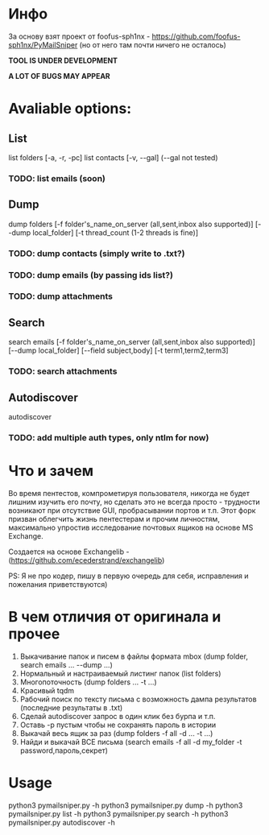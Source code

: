 # Инфо

За основу взят проект от foofus-sph1nx - https://github.com/foofus-sph1nx/PyMailSniper (но от него там почти ничего не осталось)

**TOOL IS UNDER DEVELOPMENT**

**A LOT OF BUGS MAY APPEAR**

# Avaliable options:
## List 
list folders [-a, -r, -pc]
list contacts [-v, --gal] (--gal not tested)
### TODO: list emails (soon)

## Dump
dump folders [-f folder's_name_on_server (all,sent,inbox also supported)] [--dump local_folder] [-t thread_count (1-2 threads is fine)] 
### TODO: dump contacts (simply write to .txt?)
### TODO: dump emails (by passing ids list?) 
### TODO: dump attachments

## Search
search emails [-f folder's_name_on_server (all,sent,inbox also supported)] [--dump local_folder] [--field subject,body] [-t term1,term2,term3]
### TODO: search attachments

## Autodiscover
autodiscover 
### TODO: add multiple auth types, only ntlm for now)

# Что и зачем

Во время пентестов, компрометируя пользователя, никогда не будет лишним изучить его почту, 
но сделать это не всегда просто - трудности возникают при отсутствие GUI, пробрасывании портов и т.п.
Этот форк призван облегчить жизнь пентестерам и прочим личностям, максимально упростив исследование почтовых ящиков на основе MS Exchange.

Создается на основе Exchangelib - (https://github.com/ecederstrand/exchangelib)


PS:
Я не про кодер, пишу в первую очередь для себя, исправления и пожелания приветствуются)

# В чем отличия от оригинала и прочее
1) Выкачивание папок и писем в файлы формата mbox (dump folder, search emails ... --dump ...)
2) Нормальный и настраиваемый листинг папок (list folders)
3) Многопоточность (dump folders ... -t ...)
4) Красивый tqdm
5) Рабочий поиск по тексту письма с возможность дампа результатов (последние результаты в .txt)
6) Сделай autodiscover запрос в один клик без бурпа и т.п.
7) Оставь -p пустым чтобы не сохранять пароль в истории
8) Выкачай весь ящик за раз (dump folders -f all -d ... -t ...)
9) Найди и выкачай ВСЕ письма (search emails -f all -d my_folder -t password,пароль,секрет)

# Usage

python3 pymailsniper.py -h
python3 pymailsniper.py dump -h
python3 pymailsniper.py list -h
python3 pymailsniper.py search -h
python3 pymailsniper.py autodiscover -h


